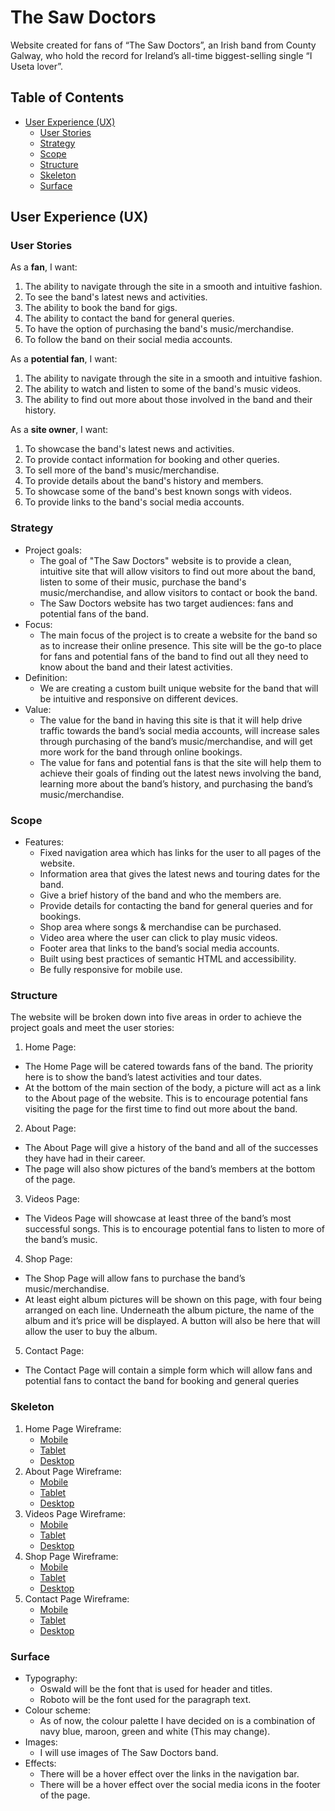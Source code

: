 # The Saw Doctors
Website created for fans of “The Saw Doctors”, an Irish band from County Galway, who hold the record for Ireland’s all-time biggest-selling single “I Useta lover”.

## Table of Contents
- [User Experience (UX)](#user-experience-(ux))
    - [User Stories](#user-stories)
    - [Strategy](#strategy)
    - [Scope](#scope)
    - [Structure](#structure)
    - [Skeleton](#skeleton)
    - [Surface](#surface)

## User Experience (UX)

### User Stories
As a **fan**, I want:
1.	The ability to navigate through the site in a smooth and intuitive fashion.
2.	To see the band's latest news and activities.
3.	The ability to book the band for gigs.
4.	The ability to contact the band for general queries.
5.	To have the option of purchasing the band's music/merchandise.
6.	To follow the band on their social media accounts.

As a **potential fan**, I want:
1.	The ability to navigate through the site in a smooth and intuitive fashion.
2.	The ability to watch and listen to some of the band's music videos.
3.	The ability to find out more about those involved in the band and their history.

As a **site owner**, I want:
1.	To showcase the band's latest news and activities.
2.	To provide contact information for booking and other queries.
3.	To sell more of the band's music/merchandise.
4.	To provide details about the band's history and members.
5.	To showcase some of the band's best known songs with videos.
6.	To provide links to the band's social media accounts.

### Strategy
- Project goals:
    - The goal of "The Saw Doctors" website is to provide a clean, intuitive site that will allow visitors to find out more about the band, listen to some of their music, purchase the band's music/merchandise, and allow visitors to contact or book the band.
    - The Saw Doctors website has two target audiences: fans and potential fans of the band.
- Focus:
    - The main focus of the project is to create a website for the band so as to increase their online presence. This site will be the go-to place for fans and potential fans of the band to find out all they need to know about the band and their latest activities.
- Definition:
    - We are creating a custom built unique website for the band that will be intuitive and responsive on different devices.
- Value:
    - The value for the band in having this site is that it will help drive traffic towards the band’s social media accounts, will increase sales through purchasing of the band’s music/merchandise, and will get more work for the band through online bookings.
    - The value for fans and potential fans is that the site will help them to achieve their goals of finding out the latest news involving the band, learning more about the band’s history, and purchasing the band’s music/merchandise.

### Scope
- Features:
    - Fixed navigation area which has links for the user to all pages of the website.
    - Information area that gives the latest news and touring dates for the band.
    - Give a brief history of the band and who the members are.
    - Provide details for contacting the band for general queries and for bookings.
    - Shop area where songs & merchandise can be purchased.
    - Video area where the user can click to play music videos.
    - Footer area that links to the band’s social media accounts.
    - Built using best practices of semantic HTML and accessibility.
    - Be fully responsive for mobile use.


### Structure
The website will be broken down into five areas in order to achieve the project goals and meet the user stories:
1.	Home Page:
- The Home Page will be catered towards fans of the band. The priority here is to show the band’s latest activities and tour dates.
- At the bottom of the main section of the body, a picture will act as a link to the About page of the website. This is to encourage potential fans visiting the page for the first time to find out more about the band.
2.	About Page:
- The About Page will give a history of the band and all of the successes they have had in their career.
- The page will also show pictures of the band’s members at the bottom of the page.
3.	Videos Page:
- The Videos Page will showcase at least three of the band’s most successful songs. This is to encourage potential fans to listen to more of the band’s music.
4.	Shop Page:
- The Shop Page will allow fans to purchase the band’s music/merchandise.
- At least eight album pictures will be shown on this page, with four being arranged on each line. Underneath the album picture, the name of the album and it’s price will be displayed. A button will also be here that will allow the user to buy the album.
5.	Contact Page:
- The Contact Page will contain a simple form which will allow fans and potential fans to contact the band for booking and general queries


### Skeleton
1. Home Page Wireframe:
    - [Mobile](https://github.com/JamesSinnott1994/saw-doctors/wireframes/home/home-mobile.png)
    - [Tablet](https://github.com/JamesSinnott1994/saw-doctors/wireframes/home/home-tablet.png)
    - [Desktop](https://github.com/JamesSinnott1994/saw-doctors/wireframes/home/home-desktop.png)
2. About Page Wireframe:
    - [Mobile](https://github.com/JamesSinnott1994/saw-doctors/wireframes/about/about-mobile.png)
    - [Tablet](https://github.com/JamesSinnott1994/saw-doctors/wireframes/about/about-tablet.png)
    - [Desktop](https://github.com/JamesSinnott1994/saw-doctors/wireframes/about/about-desktop.png)
3. Videos Page Wireframe:
    - [Mobile](https://github.com/JamesSinnott1994/saw-doctors/wireframes/videos/videos-mobile.png)
    - [Tablet](https://github.com/JamesSinnott1994/saw-doctors/wireframes/videos/videos-tablet.png)
    - [Desktop](https://github.com/JamesSinnott1994/saw-doctors/wireframes/videos/videos-desktop.png)
4. Shop Page Wireframe:
    - [Mobile](https://github.com/JamesSinnott1994/saw-doctors/wireframes/shop/shop-mobile.png)
    - [Tablet](https://github.com/JamesSinnott1994/saw-doctors/wireframes/shop/shop-tablet.png)
    - [Desktop](https://github.com/JamesSinnott1994/saw-doctors/wireframes/shop/shop-desktop.png)
5. Contact Page Wireframe:
    - [Mobile](https://github.com/JamesSinnott1994/saw-doctors/wireframes/contact/contact-mobile.png)
    - [Tablet](https://github.com/JamesSinnott1994/saw-doctors/wireframes/contact/contact-tablet.png)
    - [Desktop](https://github.com/JamesSinnott1994/saw-doctors/wireframes/contact/contact-desktop.png)

### Surface
- Typography:
    - Oswald will be the font that is used for header and titles.
    - Roboto will be the font used for the paragraph text.
- Colour scheme:
    - As of now, the colour palette I have decided on is a combination of navy blue, maroon, green and white (This may change).
- Images:
    - I will use images of The Saw Doctors band.
- Effects:
    - There will be a hover effect over the links in the navigation bar.
    - There will be a hover effect over the social media icons in the footer of the page.
